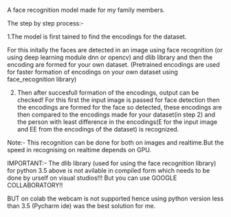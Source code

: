 A face recognition model made for my family members.

The step by step process:-

1.The model is first tained to find the encodings for the dataset.

For this initally the faces are detected in an image using face recognition (or using deep learning module dnn or opencv) and dlib library and then the encoding are formed for your own dataset.
(Pretrained encodings are used for faster formation of encodings on your own dataset using face_recognition library)

2. Then after succesfull formation of the encodings, output can be checked! For this first the input image is passed for face detection then the encodings are formed for the face so detected, these encodings are then compared to the encodings made for your dataset(in step 2) and the person with least difference in the encodings(E for the input image and EE from the encodings of the dataset) is recognized.


Note:- This recognition can be done for both on images and realtime.But the speed in recognising on realtime depends on GPU.

IMPORTANT:- The dlib library (used for using the face recognition library) for python 3.5 above is not avilable in compiled form which needs to be done by urself on visual studios!!! But you can use GOOGLE COLLABORATORY!!

BUT on colab the webcam is not supported hence using python version less than 3.5 (Pycharm ide) was the best solution for me.
